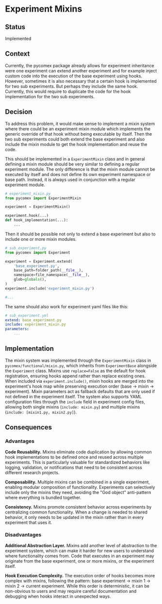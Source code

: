 # Experiment Mixins

## Status

Implemented

## Context

Currently, the pycomex package already allows for experiment inheritance were one experiment can extend another experiment and for example inject custom code into the execution of the base experiment using hooks. However, sometimes it is also necessary that a certain hook is implemented for two sub experiments. But perhaps they include the same hook. Currently, this would require to duplicate the code for the hook implementation for the two sub experiments.

## Decision

To address this problem, it would make sense to implement a mixin system where there could be an experiment mixin module which implements the generic override of that hook without being executable by itself. Then the two sub experiments could both extend the base experiment and also include the mixin module to get the hook implementation and reuse the code.

This should be implemented in a ``ExperimentMixin`` class and in general defining a mixin module should be very similar to defining a regular experiment module. The only difference is that the mixin module cannot be executed by itself and does not define its own experiment namespace or base path. Instead, it is always used in conjunction with a regular experiment module.

```python
# experiment_mixin.py
from pycomex import ExperimentMixin

experiment = ExperimentMixin()

experiment.hook(...)
def hook_implementation(...):
    ...
```

Then it should be possible not only to extend a base experiment but also to include one or more mixin modules.

```python
# sub_experiment.py
from pycomex import Experiment

experiment = Experiment.extend(
    'base_experiment.py',
    base_path=folder_path(__file__),
    namespace=file_namespace(__file__),
    glob=globals(),
)
experiment.include('experiment_mixin.py')

#...
```

The same should also work for experiment yaml files like this:

```yaml
# sub_experiment.yml
extend: base_experiment.py
include: experiment_mixin.py
parameters:
    ...
```

## Implementation

The mixin system was implemented through the `ExperimentMixin` class in `pycomex/functional/mixin.py`, which inherits from `ExperimentBase` alongside the `Experiment` class. Mixins use `replace=False` as the default for hook registration, ensuring hooks append rather than replace existing ones. When included via `experiment.include()`, mixin hooks are merged into the experiment's hook map while preserving execution order (base → mixin → experiment). Mixin parameters act as fallback defaults that are only used if not defined in the experiment itself. The system also supports YAML configuration files through the `include` field in experiment config files, allowing both single mixins (`include: mixin.py`) and multiple mixins (`include: [mixin1.py, mixin2.py]`).

## Consequences

### Advantages

**Code Reusability.** Mixins eliminate code duplication by allowing common hook implementations to be defined once and reused across multiple experiments. This is particularly valuable for standardized behaviors like logging, validation, or notifications that need to be consistent across different research projects.

**Composability.** Multiple mixins can be combined in a single experiment, enabling modular composition of functionality. Experiments can selectively include only the mixins they need, avoiding the "God object" anti-pattern where everything is bundled together.

**Consistency.** Mixins promote consistent behavior across experiments by centralizing common functionality. When a change is needed to shared behavior, it only needs to be updated in the mixin rather than in every experiment that uses it.

### Disadvantages

**Additional Abstraction Layer.** Mixins add another level of abstraction to the experiment system, which can make it harder for new users to understand where functionality comes from. Code that executes in an experiment may originate from the base experiment, one or more mixins, or the experiment itself.

**Hook Execution Complexity.** The execution order of hooks becomes more complex with mixins, following the pattern: base experiment → mixin 1 → mixin 2 → current experiment. While this order is deterministic, it can be non-obvious to users and may require careful documentation and debugging when hooks interact in unexpected ways.